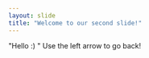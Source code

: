 ```yaml
---
layout: slide
title: "Welcome to our second slide!"
---
```

"Hello :) "
Use the left arrow to go back!
